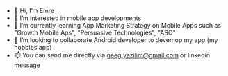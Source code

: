 - 👋 Hi, I’m Emre
- 👀 I’m interested in mobile app developments
- 🌱 I’m currently learning App Marketing Strategy on Mobile Apps such as "Growth Mobile Aps", "Persuasive Technologies", "ASO"
- 💞️ I’m looking to collaborate Android developer to devemop my app.(my hobbies app)
- 📫 You can send me directly via geeg.yazilim@gmail.com or linkedin message

<!---
emre-g07/emre-g07 is a ✨ special ✨ repository because its `README.md` (this file) appears on your GitHub profile.
You can click the Preview link to take a look at your changes.
--->
